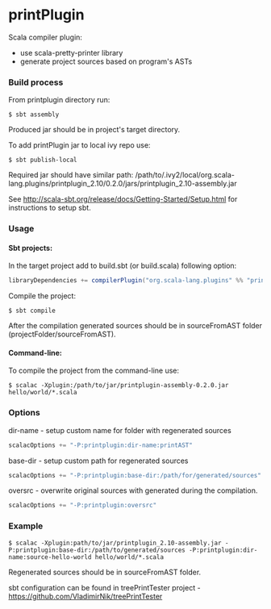 printPlugin
============

Scala compiler plugin:

- use scala-pretty-printer library
- generate project sources based on program's ASTs

### Build process

From printplugin directory run:

```shell
$ sbt assembly
```

Produced jar should be in project's target directory.

To add printPlugin jar to local ivy repo use:

```shell
$ sbt publish-local
```

Required jar should have similar path:
/path/to/.ivy2/local/org.scala-lang.plugins/printplugin_2.10/0.2.0/jars/printplugin_2.10-assembly.jar

See <http://scala-sbt.org/release/docs/Getting-Started/Setup.html> for instructions to setup sbt.

### Usage

#### Sbt projects:

In the target project add to build.sbt (or build.scala) following option:

```scala
libraryDependencies += compilerPlugin("org.scala-lang.plugins" %% "printplugin" % "0.2.0")
```

Compile the project: 

```shell
$ sbt compile
```

After the compilation generated sources should be in sourceFromAST folder (projectFolder/sourceFromAST).

#### Command-line:

To compile the project from the command-line use:

```shell
$ scalac -Xplugin:/path/to/jar/printplugin-assembly-0.2.0.jar hello/world/*.scala
```

### Options

dir-name - setup custom name for folder with regenerated sources

```scala
scalacOptions += "-P:printplugin:dir-name:printAST"
```

base-dir - setup custom path for regenerated sources 

```scala
scalacOptions += "-P:printplugin:base-dir:/path/for/generated/sources"
```

oversrc - overwrite original sources with generated during the compilation.

```scala
scalacOptions += "-P:printplugin:oversrc"
```

### Example

```shell
$ scalac -Xplugin:path/to/jar/printplugin_2.10-assembly.jar -P:printplugin:base-dir:/path/to/generated/sources -P:printplugin:dir-name:source-hello-world hello/world/*.scala
```

Regenerated sources should be in sourceFromAST folder.

sbt configuration can be found in treePrintTester project - <https://github.com/VladimirNik/treePrintTester>
